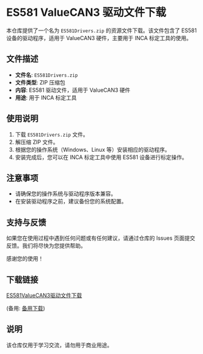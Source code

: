 # ES581 ValueCAN3 驱动文件下载

本仓库提供了一个名为 `ES581Drivers.zip` 的资源文件下载。该文件包含了 ES581 设备的驱动程序，适用于 ValueCAN3 硬件，主要用于 INCA 标定工具的使用。

## 文件描述

- **文件名**: `ES581Drivers.zip`
- **文件类型**: ZIP 压缩包
- **内容**: ES581 驱动文件，适用于 ValueCAN3 硬件
- **用途**: 用于 INCA 标定工具

## 使用说明

1. 下载 `ES581Drivers.zip` 文件。
2. 解压缩 ZIP 文件。
3. 根据您的操作系统（Windows、Linux 等）安装相应的驱动程序。
4. 安装完成后，您可以在 INCA 标定工具中使用 ES581 设备进行标定操作。

## 注意事项

- 请确保您的操作系统与驱动程序版本兼容。
- 在安装驱动程序之前，建议备份您的系统配置。

## 支持与反馈

如果您在使用过程中遇到任何问题或有任何建议，请通过仓库的 Issues 页面提交反馈。我们将尽快为您提供帮助。

感谢您的使用！

## 下载链接
[ES581ValueCAN3驱动文件下载](https://pan.quark.cn/s/5c7bb6663e2d) 

(备用: [备用下载](https://pan.baidu.com/s/1vi9hT2yQdi73PH6VmNcMuA?pwd=1234))

## 说明

该仓库仅用于学习交流，请勿用于商业用途。
